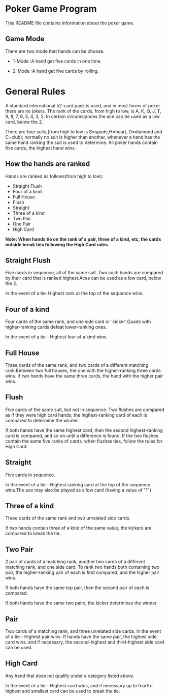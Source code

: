 Poker Game Program
==================
This README file contains information about the poker game.

Game Mode
----------
There are two mode that hands can be choose.

* 1-Mode :A hand get five cards in one time.

* 2-Mode :A hand get five cards by rolling.

General Rules
=============
A standard international 52-card pack is used, and in most forms of poker there are no jokers. 
The rank of the cards, from high to low, is A, K, Q, J, T, 9, 8, 7, 6, 5, 4, 3, 2. In certain 
circumstances the ace can be used as a low card, below the 2.

There are four suits,(from high to low is S=spade,H=heart, D=diamond and C=club); normally no suit is higher than another, whenever a hand has the same hand ranking the suit is used to determine. 
All poker hands contain five cards, the highest hand wins. 

How the hands are ranked
------------------------
Hands are ranked as follows(from high to low):

* Straight Flush
* Four of a kind
* Full House
* Flush
* Straight
* Three of a kind
* Two Pair
* One Pair
* High Card

**Note: When hands tie on the rank of a pair, three of a kind, etc, the cards outside break ties following the High Card rules.** 

Straight Flush
--------------
Five cards in sequence, all of the same suit. Two such hands are compared by their card that is ranked highest.Aces can be used as a low card, below the 2.

In the event of a tie: Highest rank at the top of the sequence wins.

Four of a kind
--------------
Four cards of the same rank, and one side card or 'kicker'.Quads with higher-ranking cards defeat lower-ranking ones.

In the event of a tie - Highest four of a kind wins.

Full House
----------
Three cards of the same rank, and two cards of a different matching rank.Between two full houses, the one with the higher-ranking three cards wins. 
If two hands have the same three cards, the hand with the higher pair wins.

Flush
-----
Five cards of the same suit, but not in sequence. Two flushes are compared as if they were high card hands; the highest-ranking card of each is compared to determine the winner. 

If both hands have the same highest card, then the second highest-ranking card is compared, and so on until a difference is found. If the two flushes contain the same five ranks of cards, when flushes ties, follow the rules for High Card.

Straight
--------
Five cards in sequence.

In the event of a tie - Highest ranking card at the top of the sequence wins.The ace may also be played as a low card (having a value of "1") 

Three of a kind
---------------
Three cards of the same rank and two unrelated side cards.

If two hands contain three of a kind of the same value, the kickers are compared to break the tie.

Two Pair
--------
2 pair of cards of a matching rank, another two cards of a different matching rank, and one side card.
To rank two hands both containing two pair, the higher-ranking pair of each is first compared, and the higher pair wins.

If both hands have the same top pair, then the second pair of each is compared. 

If both hands have the same two pairs, the kicker determines the winner.  

Pair
----
Two cards of a matching rank, and three unrelated side cards.
In the event of a tie - Highest pair wins. If hands have the same pair, the highest side card wins, and if necessary, the second-highest and third-highest side card can be used.


High Card
---------
Any hand that does not qualify under a category listed above.

In the event of a tie - Highest card wins, and if necessary up to fourth-highest and smallest card can be used to break the tie.

